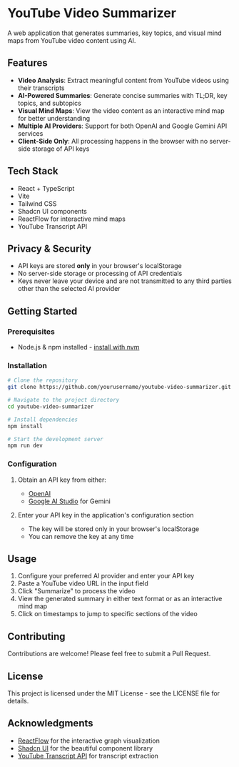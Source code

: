 
# YouTube Video Summarizer

A web application that generates summaries, key topics, and visual mind maps from YouTube video content using AI.

## Features

- **Video Analysis**: Extract meaningful content from YouTube videos using their transcripts
- **AI-Powered Summaries**: Generate concise summaries with TL;DR, key topics, and subtopics
- **Visual Mind Maps**: View the video content as an interactive mind map for better understanding
- **Multiple AI Providers**: Support for both OpenAI and Google Gemini API services
- **Client-Side Only**: All processing happens in the browser with no server-side storage of API keys

## Tech Stack

- React + TypeScript
- Vite
- Tailwind CSS
- Shadcn UI components
- ReactFlow for interactive mind maps
- YouTube Transcript API

## Privacy & Security

- API keys are stored **only** in your browser's localStorage
- No server-side storage or processing of API credentials
- Keys never leave your device and are not transmitted to any third parties other than the selected AI provider

## Getting Started

### Prerequisites

- Node.js & npm installed - [install with nvm](https://github.com/nvm-sh/nvm#installing-and-updating)

### Installation

```sh
# Clone the repository
git clone https://github.com/yourusername/youtube-video-summarizer.git

# Navigate to the project directory
cd youtube-video-summarizer

# Install dependencies
npm install

# Start the development server
npm run dev
```

### Configuration

1. Obtain an API key from either:
   - [OpenAI](https://platform.openai.com/api-keys)
   - [Google AI Studio](https://ai.google.dev/) for Gemini

2. Enter your API key in the application's configuration section
   - The key will be stored only in your browser's localStorage
   - You can remove the key at any time

## Usage

1. Configure your preferred AI provider and enter your API key
2. Paste a YouTube video URL in the input field
3. Click "Summarize" to process the video
4. View the generated summary in either text format or as an interactive mind map
5. Click on timestamps to jump to specific sections of the video

## Contributing

Contributions are welcome! Please feel free to submit a Pull Request.

## License

This project is licensed under the MIT License - see the LICENSE file for details.

## Acknowledgments

- [ReactFlow](https://reactflow.dev/) for the interactive graph visualization
- [Shadcn UI](https://ui.shadcn.com/) for the beautiful component library
- [YouTube Transcript API](https://github.com/jdepoix/youtube-transcript-api) for transcript extraction

